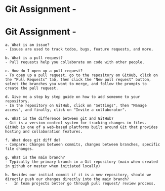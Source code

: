 # Git Assignment - <Your GitHub Username>
# Git Assignment - <Dmytro-Bonislavskyi>

    a. What is an issue?
	- Issues are used to track todos, bugs, feature requests, and more. 

    b. What is a pull request?
	- Pull requests help you collaborate on code with other people.

    c. How do I open up a pull request?
	- To open up a pull request, go to the repository on GitHub, click on the "Pull Requests" tab, then click the "New pull request" button, select the branches you want to merge, and follow the prompts to create the pull request.

    d. Give me a step by step guide on how to add someone to your repository.
	- In the repository on GitHub, click on "Settings", then "Manage access", and finally, click on "Invite a collaborator".

    e. What is the difference between git and GitHub?
	- Git is a version control system for tracking changes in files. GitHub is one of a web-based platforms built around Git that provides hosting and collaboration features.

    f. What does git diff do?
	- Compare: Changes between commits, changes between branches, specific file changes.

    g. What is the main branch?
	- Typically the primary branch in a Git repository (main when created in github or master when initiated locally)

    h. Besides our initial commit if it is a new repository, should we directly push our changes directly into the main branch?
	-   In team projects better go through pull request/ review process. 

